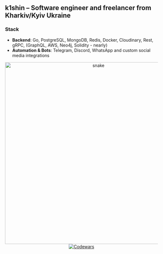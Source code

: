 ## k1shin – Software engineer and freelancer from Kharkiv/Kyiv Ukraine

### Stack  
- **Backend**: Go, PostgreSQL, MongoDB, Redis, Docker, Cloudinary, Rest, gRPC, (GraphQL, AWS, Neo4j, Solidity - nearly)  
- **Automation & Bots**: Telegram, Discord, WhatsApp and custom social media integrations  

<div align="center">
    <img width="600" src="github-snake.svg" alt="snake"/>
    <a href="https://www.codewars.com/users/k1shin">
        <img src="https://www.codewars.com/users/k1shin/badges/large" alt="Codewars"/>
    </a>
    <br>
</div>
